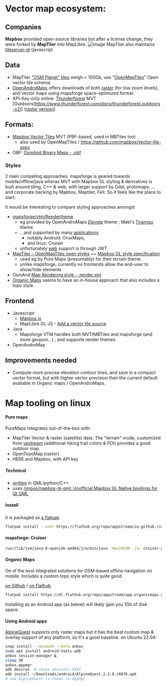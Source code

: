 # Vector map ecosystem:


## Companies

**Mapbox** provided open-source libraries but after a license change, they were forked by **MapTiler** into MapLibre.
![image](https://user-images.githubusercontent.com/2772505/192139572-34684525-62d7-43a9-ad41-2dd55b7b2f46.png)
MapTiler also maintains [tileserver-gl](https://github.com/maptiler/tileserver-gl) (javascript

## Data

* MapTiler ["OSM Planet" tiles](https://data.maptiler.com/downloads/dataset/osm/) weigh < 100Gb, use "[OpenMapTiles](https://github.com/openmaptiles/openmaptiles)" Open vector tile schema
* [OpenAndroMaps](https://www.openandromaps.org/) offers downloads of both 
[raster](https://www.openandromaps.org/en/downloads/general-maps) (for low zoom levels), 
and vector maps using mapsforge space-optimized format.
* API-Key-only online: [Thunderforest](https://www.thunderforest.com/docs/vector-maps-api/) MVT [Outdoors(https://www.thunderforest.com/docs/thunderforest.outdoors-v2/) ([raster version](https://www.thunderforest.com/maps/outdoors/))

## Formats:
* [Mapbox Vector Tiles]([url](https://docs.mapbox.com/data/tilesets/guides/vector-tiles-standards/)) MVT (PBF-based, used in MBTiles too)
  * also used by OpenMapTiles / https://github.com/mapbox/vector-tile-spec
* OBF: [OsmAnd Binary Maps - .obf](https://osmand.net/docs/technical/osmand-file-formats/osmand-obf)

### Styles

2 main competing approaches. mapsforge is geared towards mobile/offline/java wheras MVT with Mapbox GL styling & derivatives is built around tiling, C++ & web, with larger support by Gdal, protomaps, ... and corporate backing by Mapbox, Maptiler, Felt. So it feels like the place to start.

It would be interesting to compare styling approaches amongst 
* [mapsforge/vtm/Rendertheme](https://github.com/mapsforge/vtm/blob/master/docs/Rendertheme.md)
  * eg provided by OpenAndroMaps *[Elevate](openandromaps.org/en/legend/elevate-mountain-hike-theme)* theme ; Maki's [Tiramisu](https://github.com/IgorMagellan/Tiramisu) theme
  * ...and supported by many [applications](https://github.com/mapsforge/mapsforge/blob/master/docs/Mapsforge-Applications.md)
    * notably Android: OruxMaps,
    * and linux: Cruiser
  * unfortunately [web](https://github.com/mapsforge/vtm/blob/master/docs/web.md) support is through JWT.
* [MapTiler – OpenMapTiles open styles](https://openmaptiles.org/styles/) == [Mapbox GL style specification](https://openmaptiles.org/docs/style/mapbox-gl-style-spec/)
  * used eg by Pure Maps (presumably) for their terrain theme.
  * unlike mapsforge, currently no frontends allow the end-user to show/hide elements
* OsmAnd [Map Rendering style - .render.xml](https://osmand.net/docs/technical/osmand-file-formats/osmand-rendering-style)
* [Organic Maps](https://github.com/organicmaps/organicmaps) seems to have an in-house approach that also includes a topo style.

## Frontend

* Javascript:
  * [Mapbox.js](https://blog.mapbox.com/announcing-mapbox-js-1-0-with-leaflet-b424decceaf6)
  * MapLibre GL JS - [Add a vector tile source](https://maplibre.org/maplibre-gl-js-docs/example/vector-source/)
* Java
  * Mapsforge VTM handles both MVT/MBTiles and mapsforge (and more geojson...) ; and supports render themes
* OpenAndroMap

## Improvements needed

* Compute more precise elevation contour lines, and save in a compact vector format, but with higher vector precision than the current default available in Organic maps / OpenAndroMaps.

# Map tooling on linux

#### Pure maps

PureMaps integrates out-of-the-box with:
* MapTiler Vector & raster (satellite) data. The "terrain" mode, customized from [upstream](https://openmaptiles.org/styles/#maptiler-terrain) (additional hiking trail colors & POI) provides a good outdoor map.
* OpenTopoMap (raster)
* HERE and Mapbox, with API key

##### Technical

* [written](https://github.com/rinigus/pure-maps) in QML/python/C++
* uses [rinigus/mapbox-gl-qml: Unofficial Mapbox GL Native bindings for Qt QML](https://github.com/rinigus/mapbox-gl-qml)

##### Install
It is packaged as [a flatpak](https://flathub.org/apps/details/io.github.rinigus.PureMaps):

```sh
flatpak install --user https://flathub.org/repo/appstream/io.github.rinigus.PureMaps.flatpakref
```

#### mapsforge: Cruiser

```sh
/usr/lib/jvm/java-8-openjdk-amd64/jre/bin/java -Xmx1024M -jar cruiser-gl.jar
```

#### Organic Maps

Oe of the best integrated solutions for OSM-based offline navigation on mobile. Includes a custom topo style which is quite good.

[on Github](https://github.com/organicmaps/organicmaps) / [on Flathub](https://flathub.org/apps/details/app.organicmaps.desktop)

```sh
flatpak install https://dl.flathub.org/repo/appstream/app.organicmaps.desktop.flatpakref
```

Installing as an Android app (as below) will likely gain you 1Gb of disk space.

#### Using Android apps

[AlpineQuest](https://www.alpinequest.net/) supports only raster maps but it has the best custom map & overlay support of any platform, so it's a good baseline.
on Ubuntu 22.04:

```sh
snap install --devmode --beta anbox
sudo apt install android-tools-adb
anbox session-manager &
sleep 30
anbox.appmgr
adb devices  # shows emulator-XXXX
adb install ~/Downloads/android/AlpineQuest_2.2.8.r6676.apk
# now AlpineQuest is shown in AppMgr
```
